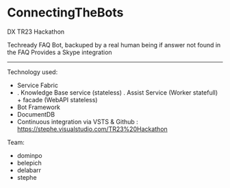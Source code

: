 # ConnectingTheBots
DX TR23 Hackathon

Techready FAQ Bot, backuped by a real human being if answer not found in the FAQ
Provides a Skype integration

----------
Technology used:
- Service Fabric
-  . Knowledge Base service (stateless)
   . Assist Service (Worker statefull) + facade (WebAPI stateless)
- Bot Framework
- DocumentDB
- Continuous integration via VSTS & Github : https://stephe.visualstudio.com/TR23%20Hackathon

Team:
- dominpo
- belepich
- delabarr
- stephe
